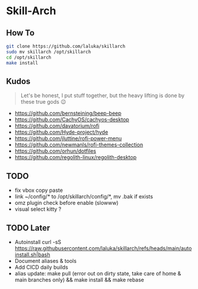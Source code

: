 # Skill-Arch

## How To

```bash
git clone https://github.com/laluka/skillarch
sudo mv skillarch /opt/skillarch
cd /opt/skillarch
make install
```

## Kudos

> Let's be honest, I put stuff together, but the heavy lifting is done by these true gods 😉

- https://github.com/bernsteining/beep-beep
- https://github.com/CachyOS/cachyos-desktop
- https://github.com/davatorium/rofi
- https://github.com/Hyde-project/hyde
- https://github.com/jluttine/rofi-power-menu
- https://github.com/newmanls/rofi-themes-collection
- https://github.com/orhun/dotfiles
- https://github.com/regolith-linux/regolith-desktop

## TODO

- fix vbox copy paste
- link ~/config/* to /opt/skillarch/config/*, mv .bak if exists
- omz plugin check before enable (slowww)
- visual select kitty ?

## TODO Later

- Autoinstall curl -sS https://raw.githubusercontent.com/laluka/skillarch/refs/heads/main/autoinstall.sh|bash
- Document aliases & tools
- Add CICD daily builds
- alias update: make pull (error out on dirty state, take care of home & main branches only) && make install && make rebase
